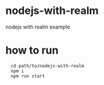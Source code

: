 # nodejs-with-realm
nodejs with realm example

# how to run
```
  cd path/to/nodejs-with-realm
  npm i
  npm run start
```
